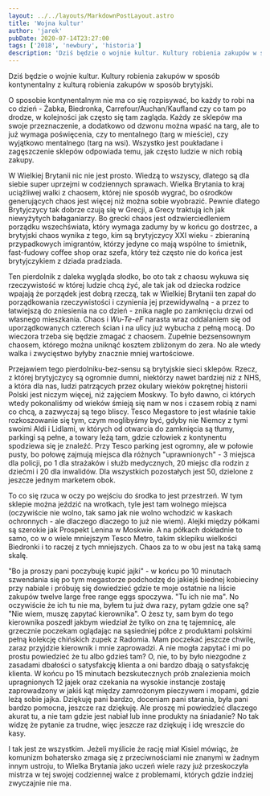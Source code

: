 ```yaml
---
layout: ../../layouts/MarkdownPostLayout.astro
title: 'Wojna kultur'
author: 'jarek'
pubDate: 2020-07-14T23:27:00
tags: ['2018', 'newbury', 'historia']
description: 'Dziś będzie o wojnie kultur. Kultury robienia zakupów w sposób kontynentalny z kulturą robienia zakupów w sposób brytyjski.'
---
```


Dziś będzie o wojnie kultur. Kultury robienia zakupów w sposób kontynentalny z kulturą robienia zakupów w sposób brytyjski.

O sposobie kontynentalnym nie ma co się rozpisywać, bo każdy to robi na co dzień - Żabka, Biedronka, Carrefour/Auchan/Kaufland czy co tam po drodze, w kolejności jak często się tam zagląda. Każdy ze sklepów ma swoje przeznaczenie, a dodatkowo od dzwonu można wpaść na targ, ale to już wymaga poświęcenia, czy to mentalnego (targ w mieście), czy wyjątkowo mentalnego (targ na wsi). Wszystko jest poukładane i zagęszczenie sklepów odpowiada temu, jak często ludzie w nich robią zakupy.

W Wielkiej Brytanii nic nie jest prosto. Wiedzą to wszyscy, dlatego są dla siebie super uprzejmi w codziennych sprawach. Wielka Brytania to kraj uciążliwej walki z chaosem, której nie sposób wygrać, bo ośrodków generujących chaos jest więcej niż można sobie wyobrazić. Pewnie dlatego Brytyjczycy tak dobrze czują się w Grecji, a Grecy traktują ich jak niewyżytych bałaganiarzy. Bo grecki chaos jest odzwierciedleniem porządku wszechświata, który wymaga zadumy by w końcu go dostrzec, a brytyjski chaos wynika z tego, kim są brytyjczycy XXI wieku - zbieraniną przypadkowych imigrantów, którzy jedyne co mają wspólne to śmietnik, fast-fudowy coffee shop oraz szefa, który też często nie do końca jest brytyjczykiem z dziada pradziada.

Ten pierdolnik z daleka wygląda słodko, bo oto tak z chaosu wykuwa się rzeczywistość w której ludzie chcą żyć, ale tak jak od dziecka rodzice wpajają że porządek jest dobrą rzeczą, tak w Wielkiej Brytanii ten zapał do porządkowania rzeczywistości i czynienia jej przewidywalną - a przez to łatwiejszą do zniesienia na co dzień - znika nagle po zamknięciu drzwi od własnego mieszkania. Chaos i _Wu-Te-eF_ narasta wraz oddalaniem się od uporządkowanych czterech ścian i na ulicy już wybucha z pełną mocą. Do wieczora trzeba się będzie zmagać z chaosem. Zupełnie bezsensownym chaosem, którego można uniknąć kosztem zbliżonym do zera. No ale wtedy walka i zwycięstwo byłyby znacznie mniej wartościowe.

Przejawiem tego pierdolniku-bez-sensu są brytyjskie sieci sklepów. Rzecz, z której brytyjczycy są ogromnie dumni, niektórzy nawet bardziej niż z NHS, a która dla nas, ludzi patrzących przez okulary wieków pokrętnej historii Polski jest niczym więcej, niż zajęciem Moskwy. To było dawno, ci których wtedy pokonaliśmy od wieków śmieją się nam w nos i czasem robią z nami co chcą, a zazwyczaj są tego bliscy. Tesco Megastore to jest właśnie takie rozkoszowanie się tym, czym moglibyśmy być, gdyby nie Niemcy z tymi swoimi Aldi i Lidlami, w których od otwarcia do zamknięcia są tłumy, parkingi są pełne, a towary leżą tam, gdzie człowiek z kontynentu spodziewa się je znaleźć. Przy Tesco parking jest ogromny, ale w połowie pusty, bo połowę zajmują miejsca dla różnych "uprawnionych" - 3 miejsca dla policji, po 1 dla strażaków i służb medycznych, 20 miejsc dla rodzin z dziećmi i 20 dla inwalidów. Dla wszystkich pozostałych jest 50, dzielone z jeszcze jednym marketem obok.

To co się rzuca w oczy po wejściu do środka to jest przestrzeń. W tym sklepie można jeździć na wrotkach, tyle jest tam wolnego miejsca (oczywiście nie wolno, tak samo jak nie wolno wchodzić w kaskach ochronnych - ale dlaczego dlaczego to już nie wiem). Alejki między półkami są szerokie jak Prospekt Lenina w Moskwie. A na półkach dokładnie to samo, co w o wiele mniejszym Tesco Metro, takim sklepiku wielkości Biedronki i to raczej z tych mniejszych. Chaos za to w obu jest na taką samą skalę.

"Bo ja proszy pani poczybuję kupić jajki" - w końcu po 10 minutach szwendania się po tym megastorze podchodzę do jakiejś biednej kobieciny przy nabiale i próbuję się dowiedzieć gdzie te moje ostatnie na liście zakupów twelve large free range eggs spoczywa. "Tu ich nie ma". No oczywiście że ich tu nie ma, byłem tu już dwa razy, pytam gdzie one są? "Nie wiem, muszę zapytać kierownika". O żesz ty, sam bym do tego kierownika poszedł jakbym wiedział że tylko on zna tę tajemnicę, ale grzecznie poczekam oglądając na sąsiedniej półce z produktami polskimi pełną kolekcję chińskich zupek z Radomia. Mam poczekać jeszcze chwilę, zaraz przyjdzie kierownik i mnie zaprowadzi. A nie mogła zapytać i mi po prostu powiedzieć że tu albo gdzieś tam? O, nie, to by było niezgodne z zasadami dbałości o satysfakcję klienta a oni bardzo dbają o satysfakcję klienta. W końcu po 15 minutach bezskutecznych prób znalezienia moich upragnionych 12 jajek oraz czekania na wysokie instancje zostaję zaprowadzony w jakiś kąt między zamrożonym pieczywem i mopami, gdzie leżą sobie jajka. Dziękuję pani bardzo, doceniam pani starania, była pani bardzo pomocna, jeszcze raz dziękuję. Ale proszę mi powiedzieć dlaczego akurat tu, a nie tam gdzie jest nabiał lub inne produkty na śniadanie? No tak widzę że pytanie za trudne, więc jeszcze raz dziękuję i idę wreszcie do kasy.

I tak jest ze wszystkim. Jeżeli myślicie że rację miał Kisiel mówiąc, że komunizm bohatersko zmaga się z przeciwnościami nie znanymi w żadnym innym ustroju, to Wielka Brytania jako uczeń wiele razy już przeskoczyła mistrza w tej swojej codziennej walce z problemami, których gdzie indziej zwyczajnie nie ma.
